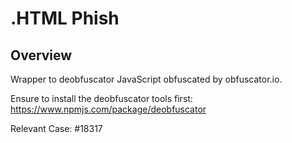 # .HTML Phish

## Overview

Wrapper to deobfuscator JavaScript obfuscated by obfuscator.io.

Ensure to install the deobfuscator tools first: https://www.npmjs.com/package/deobfuscator

Relevant Case: #18317
